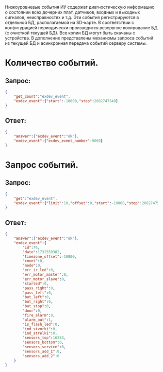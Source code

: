 Низкоуровневые события ИУ содержат диагностическую информацию о состоянии всех дочерних плат, датчиков, входных и выходных сигналов, неисправностях и т.д. Эти события регистрируются в отдельной БД, располагаемой на SD-карте. В соответствии с конфигурацией периодически производится резервное копирование БД (с очисткой текущей БД). Все копии БД могут быть скачаны с устройства. В дополнение представлены механизмы запроса событий из текущей БД и асинхронная передача событий серверу системы.

# Количество событий.
## Запрос:
```json
{
    "get_count":"exdev_event",
    "exdev_event":{"start":-10800,"stop":2082747540}
}
```

## Ответ:
```json
{
    "answer":{"exdev_event":"ok"},
    "exdev_event":{"exdev_event_number":9069}
}
```  
# Запрос событий.
## Запрос:
```json
{
    "get":"exdev_event",
    "exdev_event":{"limit":10,"offset":0,"start":-10800,"stop":2082747540}
}
```

## Ответ:
```json
{
    "answer":{"exdev_event":"ok"},
    "exdev_event":{ 
        "id":76,
        "date":1732550302,
        "timezone_offset":-10800,
        "count":0,
        "mode":0,
        "err_ir_led":0,
        "err_motor_master":0,
        "err_motor_slave":0,
        "started":0,
        "pass_right":0,
        "pass_left":0,
        "but_left":0,
        "but_right":0,
        "but_stop":0,
        "door":0,
        "fire_alarm":0,
        "alarm_out":1,
        "is_flash_led":0,
        "ind_stvorki":0,
        "ind_strelki":0,
        "sensors_top":16383,
        "sensors_bottom":0,
        "sensors_service":0,
        "sensors_add_1":0,
        "sensors_add_2":0
    }
}
```  

